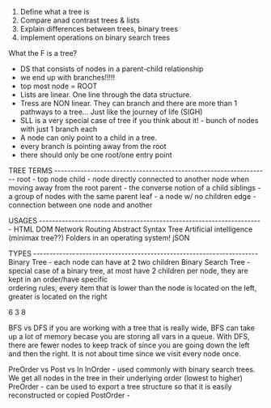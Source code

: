 1. Define what a tree is
2. Compare anad contrast trees & lists
3. Explain differences between trees, binary trees
4. implement operations on binary search trees

What the F is a tree?
- DS that consists of nodes in a parent-child relationship
- we end up with branches!!!!!
- top most node = ROOT
- Lists are linear. One line through the data structure.
- Tress are NON linear. They can branch and there are more than 1 pathways to a tree... Just like the journey of life (SIGH)
- SLL is a very special case of tree if you think about it! - bunch of nodes with just 1 branch each
- A node can only point to a child in a tree.
- every branch is pointing away from the root
- there should only be one root/one entry point

TREE TERMS ------------------------------------------------------------------
root - top node
child - node directly connected to another node when moving away from the root
parent - the converse notion of a child
siblings - a group of nodes with the same parent
leaf - a node w/ no children
edge - connection between one node and another

USAGES ---------------------------------------------------------------------
HTML DOM
Network Routing
Abstract Syntax Tree
Artificial intelligence (minimax tree??)
Folders in an operating system!
jSON

TYPES ---------------------------------------------------------------------
Binary Tree - each node can have at 2 two children
Binary Search Tree - special case of a binary tree, at most have 2 children per node, they are kept in an order/have specific       
                    ordering rules, every item that is lower than the node is located on the left, greater is located on the right

   6
 3   8  


BFS vs DFS
if you are working with a tree that is really wide, BFS can take up a lot of memory becase you are storing all vars in a queue. With DFS, there are fewer nodes to keep track of since you are going down the left and then the right. It is not about time since we visit every node once. 

PreOrder vs Post vs In
InOrder - used commonly with binary search trees. We get all nodes in the tree in their underlying order (lowest to higher)
PreOrder - can be used to export a tree structure so that it is easily reconstructed or copied
PostOrder - 